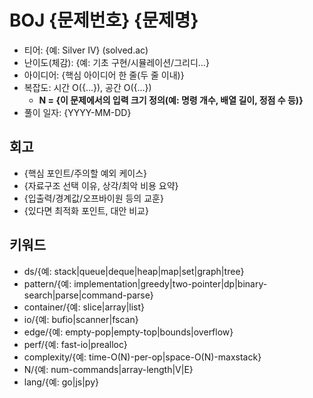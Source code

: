 # BOJ {문제번호} {문제명}

- 티어: {예: Silver IV} (solved.ac)
- 난이도(체감): {예: 기초 구현/시뮬레이션/그리디…}
- 아이디어: {핵심 아이디어 한 줄(두 줄 이내)}
- 복잡도: 시간 O({…}), 공간 O({…})
  - **N = {이 문제에서의 입력 크기 정의(예: 명령 개수, 배열 길이, 정점 수 등)}**
- 풀이 일자: {YYYY-MM-DD}

## 회고

- {핵심 포인트/주의할 예외 케이스}
- {자료구조 선택 이유, 상각/최악 비용 요약}
- {입출력/경계값/오프바이원 등의 교훈}
- {있다면 최적화 포인트, 대안 비교}

## 키워드

- ds/{예: stack|queue|deque|heap|map|set|graph|tree}
- pattern/{예: implementation|greedy|two-pointer|dp|binary-search|parse|command-parse}
- container/{예: slice|array|list}
- io/{예: bufio|scanner|fscan}
- edge/{예: empty-pop|empty-top|bounds|overflow}
- perf/{예: fast-io|prealloc}
- complexity/{예: time-O(N)-per-op|space-O(N)-maxstack}
- N/{예: num-commands|array-length|V|E}
- lang/{예: go|js|py}
